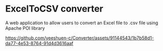 # ExcelToCSV converter
A web application to allow users to convert an Excel file to .csv file using Apache POI library

https://github.com/yeeshuen-c/Converter/assets/91144543/1b7b58d1-da77-4e53-8764-91d4d3616aaf
